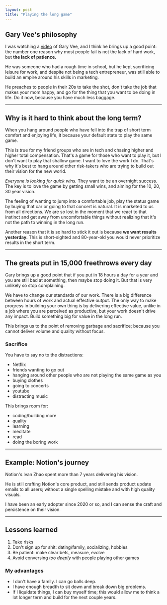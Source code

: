```yaml
---
layout: post
title: "Playing the long game"
---
```


## Gary Vee's philosophy
I was watching a [video](https://www.youtube.com/watch?v=__RbyqxDDN8&ab_channel=GaryVee) of Gary Vee, and I think he brings up a good point: the number one reason why most people fail is not the lack of hard work, but **the lack of patience.**

He was someone who had a rough time in school, but he kept sacrificing leisure for work, and despite not being a tech entrepreneur, was still able to build an empire around his skills in marketing.

He preaches to people in their 20s to take the shot, don't take the job that makes your mom happy, and go for the thing that you want to be doing in life. Do it now, because you have much less baggage.

---

## Why is it hard to think about the long term?
When you hang around people who have fell into the trap of short term comfort and enjoying life, it because your default state to play the same game.

This is true for my friend groups who are in tech and chasing higher and higher total compensation. That's a game for those who want to play it, but I don't want to play that shallow game. I want to love the work I do. That's why it's best to hang around other risk-takers who are trying to build out their vision for the new world.

_Everyone is looking for quick wins._ They want to be an overnight success. The key is to love the game by getting small wins, and aiming for the 10, 20, 30 year vision.

The feeling of wanting to jump into a comfortable job, play the status game by buying that car or going to that concert is natural. It is marketed to us from all directions. We are so lost in the moment that we react to that instinct and get away from uncomfortable things without realizing that it's not the path to winning in the long run.

Another reason that it is so hard to stick it out is because **we want results yesterday.** This is short-sighted and 80-year-old you would never prioritize results in the short term.

---

## The greats put in 15,000 freethrows every day
Gary brings up a good point that if you put in 18 hours a day for a year and you are still bad at something, then maybe stop doing it. But that is very unlikely so stop complaining.

We have to change our standards of our work. There is a big difference between hours of work and actual effective output. The only way to make progress in building your own thing is by delivering effective value, unlike in a job where you are perceived as productive, but your work doesn't drive any impact. Build something big for value in the long run.

This brings us to the point of removing garbage and sacrifice; because you cannot deliver volume and quality without focus.

### Sacrifice
You have to say no to the distractions:
- Netflix
- friends wanting to go out
- hanging around other people who are not playing the same game as you
- buying clothes
- going to concerts
- youtube
- distracting music

This brings room for:
- coding/building more
- quality
- learning
- meditate
- read
- doing the boring work

---

## Example: Notion's journey
Notion's Ivan Zhao spent more than 7 years delivering his vision.

He is still crafting Notion's core product, and still sends product update emails to all users; without a single spelling mistake and with high quality visuals.

I have been an early adopter since 2020 or so, and I can sense the craft and persistence on their vision.

---

## Lessons learned
1. Take risks
2. Don't sign up for shit: dating/family, socializing, hobbies
3. Be patient: make clear bets, measure, evolve
4. Avoid conversing _too deeply_ with people playing other games

### My advantages
- I don't have a family. I can go balls deep.
- I have enough breadth to sit down and break down big problems.
- If I liquidate things, I can buy myself time; this would allow me to think a lot longer term and build for the next couple years.
